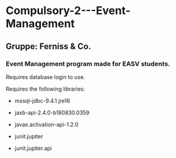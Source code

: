 # Compulsory-2---Event-Management
## Gruppe: Ferniss & Co.
### Event Management program made for EASV students.


Requires database login to use. 




Requires the following libraries:

- mssql-jdbc-9.4.1.jre16

- jaxb-api-2.4.0-b180830.0359

- javax.activation-api-1.2.0

- junit.jupiter

- junit.jupiter.api
